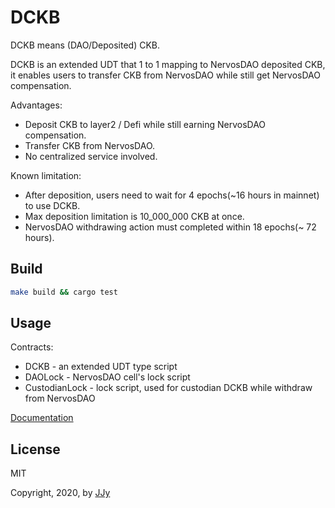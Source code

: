 # DCKB

DCKB means (DAO/Deposited) CKB.

DCKB is an extended UDT that 1 to 1 mapping to NervosDAO deposited CKB, it enables users to transfer CKB from NervosDAO while still get NervosDAO compensation.

Advantages:

* Deposit CKB to layer2 / Defi while still earning NervosDAO compensation.
* Transfer CKB from NervosDAO.
* No centralized service involved.

Known limitation:

* After deposition, users need to wait for 4 epochs(~16 hours in mainnet) to use DCKB.
* Max deposition limitation is 10_000_000 CKB at once.
* NervosDAO withdrawing action must completed within 18 epochs(~ 72 hours).

## Build

``` sh
make build && cargo test
```

## Usage

Contracts:

* DCKB - an extended UDT type script
* DAOLock - NervosDAO cell's lock script
* CustodianLock - lock script, used for custodian DCKB while withdraw from NervosDAO

[Documentation](https://github.com/jjyr/DCKB/wiki/Documentation)

## License

MIT

Copyright, 2020, by [JJy](https://justjjy.com)
